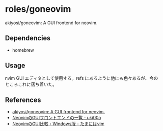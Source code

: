 # roles/goneovim
akiyosi/goneovim: A GUI frontend for neovim.



## Dependencies
- homebrew



## Usage
nvim GUI エディタとして使用する。refs にあるように他にも色々あるが、今のところこれに落ち着いた。



## References
- [akiyosi/goneovim: A GUI frontend for neovim.](https://github.com/akiyosi/goneovim)
- [NeovimのGUIフロントエンドの一覧 - uki00a](https://scrapbox.io/uki00a/Neovim%E3%81%AEGUI%E3%83%95%E3%83%AD%E3%83%B3%E3%83%88%E3%82%A8%E3%83%B3%E3%83%89%E3%81%AE%E4%B8%80%E8%A6%A7)
- [NeovimのGUI比較・Windows版 - たまにはvim](https://homaju.hatenablog.com/entry/2022/03/20/232920)

